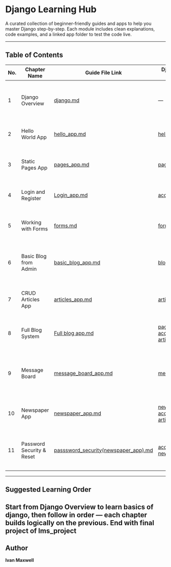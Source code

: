 #  Django Learning Hub 

A curated collection of beginner-friendly guides and apps to help you master Django step-by-step. Each module includes clean explanations, code examples, and a linked app folder to test the code live.

---

##  Table of Contents

| No. | Chapter Name               | Guide File Link                                    | Django App Folder                               | Description                                                                 |
|-----|----------------------------|----------------------------------------------------|--------------------------------------------------|-----------------------------------------------------------------------------|
| 1   | Django Overview            | [django.md](./django.md)                           | —                                                | Introduction to Django: setup, project structure, core concepts.           |
| 2   | Hello World App            | [hello_app.md](./hello_app.md)                     | [hello](./hello/)                                | Print “Hello, World!” using views and routing.                             |
| 3   | Static Pages App           | [pages_app.md](./pages_app.md)                     | [pages](./pages/)                                | Static home and about pages using CBVs and templates.                      |
| 4   | Login and Register         | [Login_app.md](./Login_app.md)                     | [accounts](./accounts/)                          | Login, logout, and register with built-in auth views.                      |
| 5   | Working with Forms         | [forms.md](./forms.md)                             | [forms_demo](./forms_demo/)                      | ModelForms, form validation, and form processing.                          |
| 6   | Basic Blog from Admin      | [basic_blog_app.md](./basic_blog_app.md)           | [blog](./blog/)                                  | Display articles posted via admin (no user input forms).                   |
| 7   | CRUD Articles App          | [articles_app.md](./articles_app.md)               | [articles](./articles/)                          | Create, Read, Update, Delete articles with full user flow.                 |
| 8   | Full Blog System           | [Full blog app.md](./Full%20blog%20app.md)         | [pages](./pages/), [accounts](./accounts/), [articles](./articles/) | Combined blog app with login/register, articles, and static pages.        |
| 9   | Message Board              | [message_board_app.md](./message_board_app.md)     | [messageboard](./messageboard/)                  | Users can post messages and view others’ via forms and views.             |
| 10  | Newspaper App              | [newspaper_app.md](./newspaper_app.md)             | [newspaper](./newspaper/), [accounts](./accounts/), [articles](./articles/), [pages](./pages/) | Full news publishing system with all integrated features. |
| 11  | Password Security & Reset | [passsword_security(newspaper_app).md](./passsword_security(newspaper_app).md) | [accounts (in newspaper)](./accounts/)           | Hashing, password reset links, and user security features.                |

---

##  Suggested Learning Order

Start from **Django Overview** to learn basics of django, then follow in order — each chapter builds logically on the previous.
End with final project of lms_project
---

##  Author

**Ivan Maxwell**  

